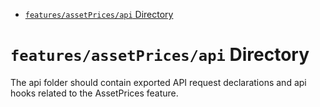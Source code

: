 <!-- START doctoc generated TOC please keep comment here to allow auto update -->
<!-- DON'T EDIT THIS SECTION, INSTEAD RE-RUN doctoc TO UPDATE -->

- [`features/assetPrices/api` Directory](#featuresassetpricesapi-directory)

<!-- END doctoc generated TOC please keep comment here to allow auto update -->

# `features/assetPrices/api` Directory

The api folder should contain exported API request declarations and api hooks related to the AssetPrices feature.
